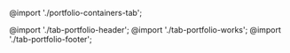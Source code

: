 @import './portfolio-containers-tab';

@import './tab-portfolio-header';
@import './tab-portfolio-works';
@import './tab-portfolio-footer';
